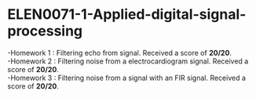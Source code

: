 # ELEN0071-1-Applied-digital-signal-processing
-Homework 1 : Filtering echo from signal. Received a score of **20/20**.  
-Homework 2 : Filtering noise from a electrocardiogram signal. Received a score of **20/20**.  
-Homework 3 : Filtering noise from a signal with an FIR signal. Received a score of **20/20**.  
